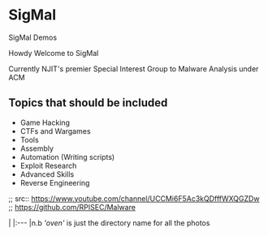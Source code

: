 # SigMal
SigMal Demos

Howdy Welcome to SigMal

Currently NJIT's premier Special Interest Group to Malware Analysis under ACM


## Topics that should be included
* Game Hacking
* CTFs and Wargames
* Tools
* Assembly
* Automation (Writing scripts)
* Exploit Research
* Advanced Skills
* Reverse Engineering

;; src:: https://www.youtube.com/channel/UCCMi6F5Ac3kQDfffWXQGZDw
;; https://github.com/RPISEC/Malware

|
|:---
|n.b *'oven'* is just the directory name for all the photos 